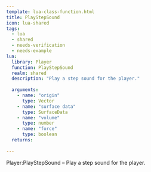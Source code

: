 ```yaml
---
template: lua-class-function.html
title: PlayStepSound
icon: lua-shared
tags:
  - lua
  - shared
  - needs-verification
  - needs-example
lua:
  library: Player
  function: PlayStepSound
  realm: shared
  description: "Play a step sound for the player."
  
  arguments:
    - name: "origin"
      type: Vector
    - name: "surface data"
      type: SurfaceData
    - name: "volume"
      type: number
    - name: "force"
      type: boolean
  returns:
    
---
```


<div class="lua__search__keywords">
Player:PlayStepSound &#x2013; Play a step sound for the player.
</div>
